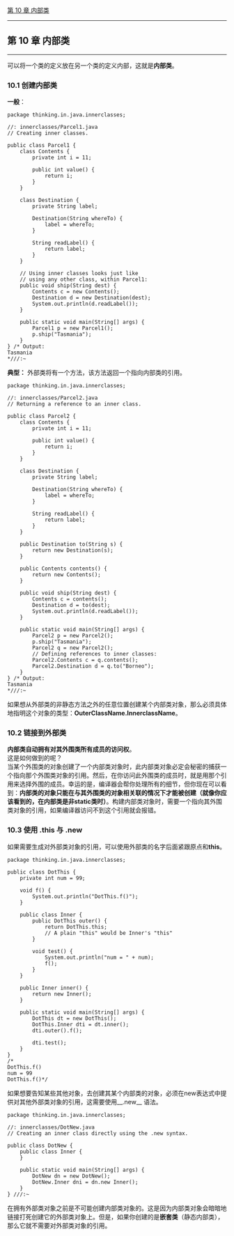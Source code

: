 [第 10 章 内部类](#10)   



---
<h2 id="10">第 10 章 内部类</h2>

---

可以将一个类的定义放在另一个类的定义内部，这就是**内部类**。

### 10.1 创建内部类
**一般**：
```
package thinking.in.java.innerclasses;

//: innerclasses/Parcel1.java
// Creating inner classes.

public class Parcel1 {
    class Contents {
        private int i = 11;

        public int value() {
            return i;
        }
    }

    class Destination {
        private String label;

        Destination(String whereTo) {
            label = whereTo;
        }

        String readLabel() {
            return label;
        }
    }

    // Using inner classes looks just like
    // using any other class, within Parcel1:
    public void ship(String dest) {
        Contents c = new Contents();
        Destination d = new Destination(dest);
        System.out.println(d.readLabel());
    }

    public static void main(String[] args) {
        Parcel1 p = new Parcel1();
        p.ship("Tasmania");
    }
} /* Output:
Tasmania
*///:~

```


**典型：** 外部类将有一个方法，该方法返回一个指向内部类的引用。
```
package thinking.in.java.innerclasses;

//: innerclasses/Parcel2.java
// Returning a reference to an inner class.

public class Parcel2 {
    class Contents {
        private int i = 11;

        public int value() {
            return i;
        }
    }

    class Destination {
        private String label;

        Destination(String whereTo) {
            label = whereTo;
        }

        String readLabel() {
            return label;
        }
    }

    public Destination to(String s) {
        return new Destination(s);
    }

    public Contents contents() {
        return new Contents();
    }

    public void ship(String dest) {
        Contents c = contents();
        Destination d = to(dest);
        System.out.println(d.readLabel());
    }

    public static void main(String[] args) {
        Parcel2 p = new Parcel2();
        p.ship("Tasmania");
        Parcel2 q = new Parcel2();
        // Defining references to inner classes:
        Parcel2.Contents c = q.contents();
        Parcel2.Destination d = q.to("Borneo");
    }
} /* Output:
Tasmania
*///:~

```


如果想从外部类的非静态方法之外的任意位置创建某个内部类对象，那么必须具体地指明这个对象的类型：**OuterClassName.InnerclassName**。


### 10.2 链接到外部类

**内部类自动拥有对其外围类所有成员的访问权**。   
    这是如何做到的呢？   
  当某个外围类的对象创建了一个内部类对象时，此内部类对象必定会秘密的捕获一个指向那个外围类对象的引用。然后，在你访问此外围类的成员时，就是用那个引用来选择外围的成员。幸运的是，编译器会帮你处理所有的细节，但你现在可以看到：**内部类的对象只能在与其外围类的对象相关联的情况下才能被创建（就像你应该看到的，在内部类是非static类时）**。构建内部类对象时，需要一个指向其外围类对象的引用，如果编译器访问不到这个引用就会报错。


### 10.3 使用 .this 与 .new

如果需要生成对外部类对象的引用，可以使用外部类的名字后面紧跟原点和**this**。
```
package thinking.in.java.innerclasses;

public class DotThis {
    private int num = 99;

    void f() {
        System.out.println("DotThis.f()");
    }

    public class Inner {
        public DotThis outer() {
            return DotThis.this;
            // A plain "this" would be Inner's "this"
        }

        void test() {
            System.out.println("num = " + num);
            f();
        }
    }

    public Inner inner() {
        return new Inner();
    }

    public static void main(String[] args) {
        DotThis dt = new DotThis();
        DotThis.Inner dti = dt.inner();
        dti.outer().f();

        dti.test();
    }
}
/*
DotThis.f()
num = 99
DotThis.f()*/

```

如果想要告知某些其他对象，去创建其某个内部类的对象，必须在new表达式中提供对其他外部类对象的引用，这需要使用__.new__ 语法。   

```
package thinking.in.java.innerclasses;

//: innerclasses/DotNew.java
// Creating an inner class directly using the .new syntax.

public class DotNew {
    public class Inner {
    }

    public static void main(String[] args) {
        DotNew dn = new DotNew();
        DotNew.Inner dni = dn.new Inner();
    }
} ///:~

```

  在拥有外部类对象之前是不可能创建内部类对象的。这是因为内部类对象会暗暗地链接打死创建它的外部类对象上。但是，如果你创建的是**嵌套类**（静态内部类），那么它就不需要对外部类对象的引用。






